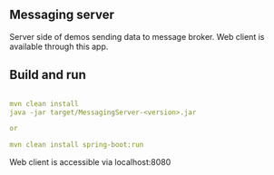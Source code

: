## Messaging server

Server side of demos sending data to message broker. Web client  is available through this app.

## Build and run

```yaml

mvn clean install
java -jar target/MessagingServer-<version>.jar

or

mvn clean install spring-boot:run
```
Web client is accessible via localhost:8080
